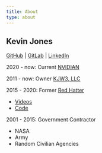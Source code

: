 ```yaml
---
title: About
type: about
---
```


## Kevin Jones

[GitHub](https://github.com/kjw3) |
[GitLab](https://gitlab.com/kjw3llc) |
[LinkedIn](https://www.linkedin.com/in/kjwthree/)

2020 - now: Current [NVIDIAN](https://nvidia.com) 

2011 - now: Owner [KJW3, LLC](https://kjw3.llc)

2015 - 2020: Former [Red Hatter](https://redhat.com)
* [Videos](https://www.youtube.com/@kevinjones9305)
* [Code](https://github.com/redhat-kejones)

2001 - 2015: Government Contractor
* NASA
* Army
* Random Civilian Agencies
